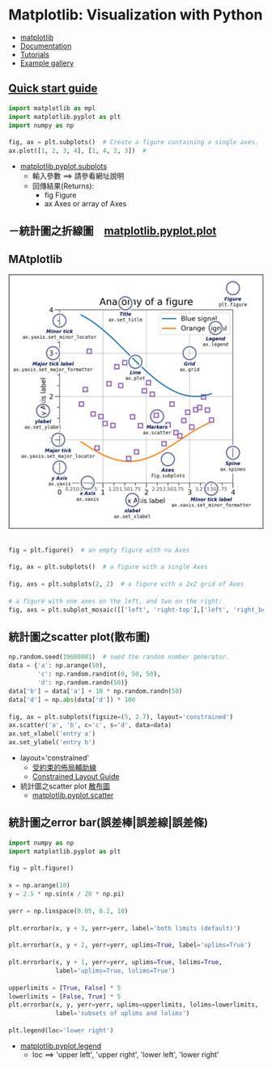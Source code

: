 # Matplotlib: Visualization with Python
- [matplotlib](https://matplotlib.org/)
- [Documentation](https://matplotlib.org/stable/index.html)
- [Tutorials]()
- [Example gallery](https://matplotlib.org/stable/gallery/index.html)

## [Quick start guide](https://matplotlib.org/stable/tutorials/introductory/quick_start.html)
```python
import matplotlib as mpl
import matplotlib.pyplot as plt
import numpy as np

fig, ax = plt.subplots()  # Create a figure containing a single axes.
ax.plot([1, 2, 3, 4], [1, 4, 2, 3])  #
```

- [matplotlib.pyplot.subplots](https://matplotlib.org/stable/api/_as_gen/matplotlib.pyplot.subplots.html)
  - 輸入參數 ==> 請參看網址說明
  - 回傳結果(Returns): 
    - fig Figure
    - ax Axes or array of Axes

－統計圖之折線圖　[matplotlib.pyplot.plot](https://matplotlib.org/stable/api/_as_gen/matplotlib.pyplot.plot.html)
  -

## MAtplotlib
![matplotlib.png](./matplotlib.png)

## 
```python
fig = plt.figure()  # an empty figure with no Axes

fig, ax = plt.subplots()  # a figure with a single Axes

fig, axs = plt.subplots(2, 2)  # a figure with a 2x2 grid of Axes

# a figure with one axes on the left, and two on the right:
fig, axs = plt.subplot_mosaic([['left', 'right-top'],['left', 'right_bottom']])
```


## 統計圖之scatter plot(散布圖)
```python
np.random.seed(19680801)  # seed the random number generator.
data = {'a': np.arange(50),
        'c': np.random.randint(0, 50, 50),
        'd': np.random.randn(50)}
data['b'] = data['a'] + 10 * np.random.randn(50)
data['d'] = np.abs(data['d']) * 100

fig, ax = plt.subplots(figsize=(5, 2.7), layout='constrained')
ax.scatter('a', 'b', c='c', s='d', data=data)
ax.set_xlabel('entry a')
ax.set_ylabel('entry b')
```
- layout='constrained'
  - [受約束的佈局輔助線](https://www.osgeo.cn/matplotlib/tutorials/intermediate/constrainedlayout_guide.html)
  - [Constrained Layout Guide](https://matplotlib.org/stable/tutorials/intermediate/constrainedlayout_guide.html)
- 統計圖之scatter plot [散布圖](https://zh.wikipedia.org/wiki/%E6%95%A3%E5%B8%83%E5%9C%96)
  - [matplotlib.pyplot.scatter](https://matplotlib.org/stable/api/_as_gen/matplotlib.pyplot.scatter.html) 

## 統計圖之error bar(誤差棒|誤差線|誤差條)
```python
import numpy as np
import matplotlib.pyplot as plt

fig = plt.figure()

x = np.arange(10)
y = 2.5 * np.sin(x / 20 * np.pi)

yerr = np.linspace(0.05, 0.2, 10)

plt.errorbar(x, y + 3, yerr=yerr, label='both limits (default)')

plt.errorbar(x, y + 2, yerr=yerr, uplims=True, label='uplims=True')

plt.errorbar(x, y + 1, yerr=yerr, uplims=True, lolims=True,
             label='uplims=True, lolims=True')

upperlimits = [True, False] * 5
lowerlimits = [False, True] * 5
plt.errorbar(x, y, yerr=yerr, uplims=upperlimits, lolims=lowerlimits,
             label='subsets of uplims and lolims')

plt.legend(loc='lower right')
```
- [matplotlib.pyplot.legend](https://matplotlib.org/stable/api/_as_gen/matplotlib.pyplot.legend.html)
  - loc ==> 'upper left', 'upper right', 'lower left', 'lower right' 

##
```python


```


##
```python


```


##
```python


```


##
```python


```


##
```python


```
